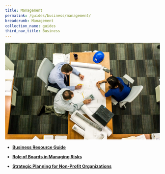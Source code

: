 ```yaml
---
title: Management
permalink: /guides/business/management/
breadcrumb: Management
collection_name: guides
third_nav_title: Business
---
```

<img src="/images/category/management.jpg" alt="management banner" style="width:800px;" />

<!--* [**Digital Workplaces**](/guides/business/management/digital-workplaces)
* [**Digital Transformation in Businesses**](/guides/business/management/digital-transformation)-->

* [**Business Resource Guide**](/guides/business/management/business-resource-guide)

* [**Role of Boards in Managing Risks**](/guides/business/management/role-of-boards-in-managing-risks)

* [**Strategic Planning for Non-Profit Organizations**](/guides/business/management/strategic-planning-for-non-profit-organizations)